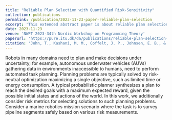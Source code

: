```yaml
---
title: "Reliable Plan Selection with Quantified Risk-Sensitivity"
collection: publications
permalink: /publication/2023-11-23-paper-reliable-plan-selection
excerpt: 'This extended abstract paper is about reliable plan selection for marine robots.'
date: 2023-11-23
venue: 'NWPT 2023-34th Nordic Workshop on Programming Theory'
paperurl: 'https://pure.itu.dk/da/publications/reliable-plan-selection-with-quantified-risk-sensitivity'
citation: 'John, T., Kashani, M. M., Coffelt, J. P., Johnsen, E. B., & Wasowski, A. (2023). &quot;Reliable Plan Selection with Quantified Risk-Sensitivity.&quot; <i>In NWPT 2023-34th Nordic Workshop on Programming Theory</i>.'
---
```


Robots in many domains need to plan and make decisions under uncertainty; for example, autonomous underwater vehicles (AUVs) gathering data in environments inaccessible to humans, need to perform automated task planning. Planning problems are typically solved by risk-neutral optimization maximizing a single objective, such as limited time or energy consumption. A typical probabilistic planner synthesizes a plan to reach the desired goals with a maximum expected reward, given the possible initial states and actions of the world. In this work, we additionally consider risk metrics for selecting solutions to such planning problems. Consider a marine robotics mission scenario where the task is to survey pipeline segments safely based on various risk measurements.